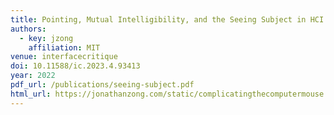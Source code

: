 ```yaml
---
title: Pointing, Mutual Intelligibility, and the Seeing Subject in HCI
authors:
  - key: jzong
    affiliation: MIT
venue: interfacecritique
doi: 10.11588/ic.2023.4.93413
year: 2022
pdf_url: /publications/seeing-subject.pdf
html_url: https://jonathanzong.com/static/complicatingthecomputermouse.net/cmc-article-1.html
---
```

